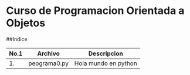 # Curso de Programacion Orientada a Objetos

##Indice

|No.1|Archivo|Descripcion|
|--|--|--|
|1.|peograma0.py|Hola mundo en python|

